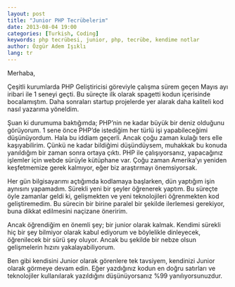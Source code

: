 ```yaml
---
layout: post
title: "Junior PHP Tecrübelerim"
date: 2013-08-04 19:00
categories: [Turkish, Coding]
keywords: php tecrübesi, junior, php, tecrübe, kendime notlar
author: Özgür Adem Işıklı
lang: tr
---
```


Merhaba,

Çeşitli kurumlarda PHP Geliştiricisi göreviyle çalışma sürem geçen Mayıs ayı iribari ile 1 seneyi geçti. Bu süreçte ilk olarak spagetti kodun içerisinde bocalamıştım. Daha sonraları startup projelerde yer alarak daha kaliteli kod nasıl yazarıma yöneldim.

Şuan ki durumuma baktığımda; PHP’nin ne kadar büyük bir deniz olduğunu görüyorum. 1 sene önce PHP’de istediğim her türlü işi yapabileceğimi düşünüyordum. Hala bu iddiam geçerli. Ancak çoğu zaman kulağı ters elle kaşıyabilirim. Çünkü ne kadar bildiğimi düşündüysem, muhakkak bu konuda yanıldığım bir zaman sonra ortaya çıktı. PHP ile çalışıyorsanız, yapacağınız işlemler için webde sürüyle kütüphane var. Çoğu zaman Amerika’yı yeniden keşfetmemize gerek kalmıyor, eğer biz araştırmayı önemsiyorsak.

Her gün bilgisayarımı açtığımda kodlamaya başlarken, dün yaptığım işin aynısını yapamadım. Sürekli yeni bir şeyler öğrenerek yaptım. Bu süreçte öyle zamanlar geldi ki, gelişmekten ve yeni teknolojileri öğrenmekten kod geliştiremedim. Bu sürecin bir birine paralel bir şekilde ilerlemesi gerekiyor, buna dikkat edilmesini naçizane öneririm.

Ancak öğrendiğim en önemli şey; bir junior olarak kalmak. Kendimi sürekli hiç bir şey bilmiyor olarak kabul ediyorum ve böylelikle dinleyecek, öğrenilecek bir sürü şey oluyor. Ancak bu şekilde bir nebze olsun gelişmelerin hızını yakalayabiliyorum.

Ben gibi kendisini Junior olarak görenlere tek tavsiyem, kendinizi Junior olarak görmeye devam edin. Eğer yazdığınız kodun en doğru satırları ve teknolojiler kullanılarak yazıldığını düşünüyorsanız %99 yanılıyorsunuzdur.
